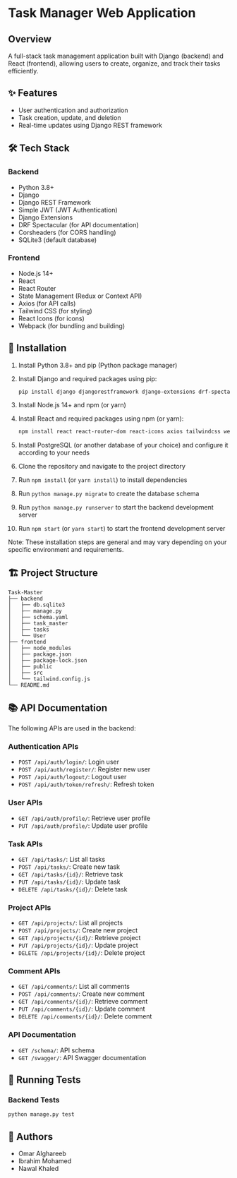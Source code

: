 # Task Manager Web Application

## Overview

A full-stack task management application built with Django (backend) and React (frontend), allowing users to create, organize, and track their tasks efficiently.

## ✨ Features

- User authentication and authorization
- Task creation, update, and deletion
- Real-time updates using Django REST framework

## 🛠️ Tech Stack

### Backend

- Python 3.8+
- Django
- Django REST Framework
- Simple JWT (JWT Authentication)
- Django Extensions
- DRF Spectacular (for API documentation)
- Corsheaders (for CORS handling)
- SQLite3 (default database)

### Frontend

- Node.js 14+
- React
- React Router
- State Management (Redux or Context API)
- Axios (for API calls)
- Tailwind CSS (for styling)
- React Icons (for icons)
- Webpack (for bundling and building)

## 🔧 Installation

1. Install Python 3.8+ and pip (Python package manager)
2. Install Django and required packages using pip:

    ```bash
    pip install django djangorestframework django-extensions drf-spectacular corsheaders
    ```

3. Install Node.js 14+ and npm (or yarn)
4. Install React and required packages using npm (or yarn):

     ```bash
     npm install react react-router-dom react-icons axios tailwindcss webpack
     
     ```

5. Install PostgreSQL (or another database of your choice) and configure it according to your needs
6. Clone the repository and navigate to the project directory
7. Run `npm install` (or `yarn install`) to install dependencies
8. Run `python manage.py migrate` to create the database schema
9. Run `python manage.py runserver` to start the backend development server
10. Run `npm start` (or `yarn start`) to start the frontend development server

Note: These installation steps are general and may vary depending on your specific environment and requirements.

## 🏗️ Project Structure

```
Task-Master
├── backend
│   ├── db.sqlite3
│   ├── manage.py
│   ├── schema.yaml
│   ├── task_master
│   ├── tasks
│   └── User
├── frontend
│   ├── node_modules
│   ├── package.json
│   ├── package-lock.json
│   ├── public
│   ├── src
│   └── tailwind.config.js
└── README.md
```

## 📚 API Documentation

The following APIs are used in the backend:

### Authentication APIs

- `POST /api/auth/login/`: Login user
- `POST /api/auth/register/`: Register new user
- `POST /api/auth/logout/`: Logout user
- `POST /api/auth/token/refresh/`: Refresh token

### User APIs

- `GET /api/auth/profile/`: Retrieve user profile
- `PUT /api/auth/profile/`: Update user profile

### Task APIs

- `GET /api/tasks/`: List all tasks
- `POST /api/tasks/`: Create new task
- `GET /api/tasks/{id}/`: Retrieve task
- `PUT /api/tasks/{id}/`: Update task
- `DELETE /api/tasks/{id}/`: Delete task

### Project APIs

- `GET /api/projects/`: List all projects
- `POST /api/projects/`: Create new project
- `GET /api/projects/{id}/`: Retrieve project
- `PUT /api/projects/{id}/`: Update project
- `DELETE /api/projects/{id}/`: Delete project

### Comment APIs

- `GET /api/comments/`: List all comments
- `POST /api/comments/`: Create new comment
- `GET /api/comments/{id}/`: Retrieve comment
- `PUT /api/comments/{id}/`: Update comment
- `DELETE /api/comments/{id}/`: Delete comment

### API Documentation

- `GET /schema/`: API schema
- `GET /swagger/`: API Swagger documentation

## 🧪 Running Tests

### Backend Tests

```bash
python manage.py test
```

## 👤 Authors

- Omar Alghareeb
- Ibrahim Mohamed
- Nawal Khaled
